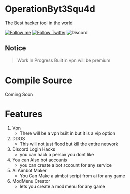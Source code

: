 # OperationByt3Squ4d
The Best hacker tool in the world


[![Follow me](https://img.shields.io/github/followers/G4ngst4Cod3r?label=follow%20me&style=social)](https://github.com/G4ngst4Cod3r)
[![Follow Twitter](https://img.shields.io/twitter/follow/ImDaHoodCoder?label=Follow%20me&style=social)](https://twitter.com/ImDaHoodCoder)
![Discord](https://img.shields.io/discord/1134636183893332029)
## Notice
> Work In Progress
> Built in vpn will be premium

# Compile Source
Coming Soon

# Features
1. Vpn
   - There will be a vpn built in but it is a vip option
2. DDOS
   - This will not just flood but kill the entire network
3. Discord Login Hacks
   - you can hack a person you dont like
4. You can Also bot accounts
   - you can create a bot account for any service
5. Ai Aimbot Maker
   - You Can Make a aimbot script from ai for any game
6. ModMenu Creator
   - lets you create a mod menu for any game

